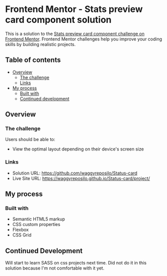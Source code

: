 # Frontend Mentor - Stats preview card component solution

This is a solution to the [Stats preview card component challenge on Frontend Mentor](https://www.frontendmentor.io/challenges/stats-preview-card-component-8JqbgoU62). Frontend Mentor challenges help you improve your coding skills by building realistic projects.

## Table of contents

- [Overview](#overview)
  - [The challenge](#the-challenge)
  - [Links](#links)
- [My process](#my-process)
  - [Built with](#built-with)
  - [Continued development](#continued-development)
  
## Overview

### The challenge

Users should be able to:

- View the optimal layout depending on their device's screen size

### Links

- Solution URL: https://github.com/waggyreposilo/Status-card
- Live Site URL: https://waggyreposilo.github.io/Status-card/project/

## My process

### Built with

- Semantic HTML5 markup
- CSS custom properties
- Flexbox
- CSS Grid

## Continued Development

Will start to learn SASS on css projects next time. Did not do it in this solution because I'm not comfortable with it yet.
